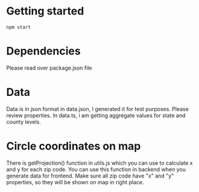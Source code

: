# Getting started
`npm start`

# Dependencies
Please read over package.json file

# Data
Data is in json format in data.json, I generated it for test purposes. Please review properties. In data.ts, i am getting aggregate values for state and county levels. 

# Circle coordinates on map
There is getProjection() function in utils.js which you can use to calculate x and y for each zip code. You can use this function in backend when you generate data for frontend. 
Make sure all zip code have "x" and "y" properties, so they will be shown on map in right place.
